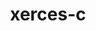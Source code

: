 ---
title: "xerces-c"
layout: cache
categories: [package, develop]
meta: {"versions": ["3.3.0"], "compilers": ["gcc@=11.4.0", "gcc@=9.4.0"], "oss": ["ubuntu20.04", "ubuntu22.04"], "platforms": ["linux"], "targets": ["neoverse_v1", "neoverse_v2", "ppc64le", "x86_64_v3"], "stacks": ["e4s", "e4s-neoverse-v2", "e4s-neoverse_v1", "e4s-power", "e4s-rocm-external", "hep", "root"], "num_specs": 15, "num_specs_by_stack": {"root": 15, "e4s-power": 1, "e4s-neoverse_v1": 2, "e4s-neoverse-v2": 4, "hep": 4, "e4s-rocm-external": 4, "e4s": 4}}
spec_details: [{"hash": "o55p5oea3ur6qrt2er2vzjcmbwbbigaf", "compiler": "gcc@=9.4.0", "versions": ["3.3.0"], "os": "ubuntu20.04", "platform": "linux", "target": "ppc64le", "variants": ["build_system=autotools", "cxxstd=default", "netaccessor=curl", "transcoder=iconv"], "stacks": ["root", "e4s-power"], "size": "-", "tarball": "https://binaries.spack.io/develop/build_cache/linux-ubuntu20.04-ppc64le/gcc-9.4.0/xerces-c-3.3.0/linux-ubuntu20.04-ppc64le-gcc-9.4.0-xerces-c-3.3.0-o55p5oea3ur6qrt2er2vzjcmbwbbigaf.spack"}, {"hash": "oefk2q7b2vmz364je57y74tnmv5geyiz", "compiler": "gcc@=11.4.0", "versions": ["3.3.0"], "os": "ubuntu22.04", "platform": "linux", "target": "neoverse_v1", "variants": ["build_system=autotools", "cxxstd=default", "netaccessor=curl", "transcoder=iconv"], "stacks": ["root", "e4s-neoverse_v1"], "size": "-", "tarball": "https://binaries.spack.io/develop/build_cache/linux-ubuntu22.04-neoverse_v1/gcc-11.4.0/xerces-c-3.3.0/linux-ubuntu22.04-neoverse_v1-gcc-11.4.0-xerces-c-3.3.0-oefk2q7b2vmz364je57y74tnmv5geyiz.spack"}, {"hash": "p6tfg6vseswnimhshtqovaw3yvdlthug", "compiler": "gcc@=11.4.0", "versions": ["3.3.0"], "os": "ubuntu22.04", "platform": "linux", "target": "neoverse_v1", "variants": ["build_system=autotools", "cxxstd=default", "netaccessor=curl", "transcoder=iconv"], "stacks": ["root", "e4s-neoverse_v1"], "size": "-", "tarball": "https://binaries.spack.io/develop/build_cache/linux-ubuntu22.04-neoverse_v1/gcc-11.4.0/xerces-c-3.3.0/linux-ubuntu22.04-neoverse_v1-gcc-11.4.0-xerces-c-3.3.0-p6tfg6vseswnimhshtqovaw3yvdlthug.spack"}, {"hash": "zudygnflqsephaqkqq7bmjw6px3n7ua6", "compiler": "gcc@=11.4.0", "versions": ["3.3.0"], "os": "ubuntu22.04", "platform": "linux", "target": "neoverse_v2", "variants": ["build_system=autotools", "cxxstd=default", "netaccessor=curl", "transcoder=iconv"], "stacks": ["root", "e4s-neoverse-v2"], "size": "-", "tarball": "https://binaries.spack.io/develop/build_cache/linux-ubuntu22.04-neoverse_v2/gcc-11.4.0/xerces-c-3.3.0/linux-ubuntu22.04-neoverse_v2-gcc-11.4.0-xerces-c-3.3.0-zudygnflqsephaqkqq7bmjw6px3n7ua6.spack"}, {"hash": "fsd6m7mnztbsbhlpvbezuqrcsl6dyt6p", "compiler": "gcc@=11.4.0", "versions": ["3.3.0"], "os": "ubuntu22.04", "platform": "linux", "target": "neoverse_v2", "variants": ["build_system=autotools", "cxxstd=default", "netaccessor=curl", "transcoder=iconv"], "stacks": ["root", "e4s-neoverse-v2"], "size": "-", "tarball": "https://binaries.spack.io/develop/build_cache/linux-ubuntu22.04-neoverse_v2/gcc-11.4.0/xerces-c-3.3.0/linux-ubuntu22.04-neoverse_v2-gcc-11.4.0-xerces-c-3.3.0-fsd6m7mnztbsbhlpvbezuqrcsl6dyt6p.spack"}, {"hash": "bl7ma5wyjjizr427tbkmbyhqcwyg63ti", "compiler": "gcc@=11.4.0", "versions": ["3.3.0"], "os": "ubuntu22.04", "platform": "linux", "target": "neoverse_v2", "variants": ["build_system=autotools", "cxxstd=default", "netaccessor=curl", "transcoder=iconv"], "stacks": ["root", "e4s-neoverse-v2"], "size": "-", "tarball": "https://binaries.spack.io/develop/build_cache/linux-ubuntu22.04-neoverse_v2/gcc-11.4.0/xerces-c-3.3.0/linux-ubuntu22.04-neoverse_v2-gcc-11.4.0-xerces-c-3.3.0-bl7ma5wyjjizr427tbkmbyhqcwyg63ti.spack"}, {"hash": "ugpv5jcoebnsytnkpitiourxaw5sova3", "compiler": "gcc@=11.4.0", "versions": ["3.3.0"], "os": "ubuntu22.04", "platform": "linux", "target": "neoverse_v2", "variants": ["build_system=autotools", "cxxstd=default", "netaccessor=curl", "transcoder=iconv"], "stacks": ["root", "e4s-neoverse-v2"], "size": "-", "tarball": "https://binaries.spack.io/develop/build_cache/linux-ubuntu22.04-neoverse_v2/gcc-11.4.0/xerces-c-3.3.0/linux-ubuntu22.04-neoverse_v2-gcc-11.4.0-xerces-c-3.3.0-ugpv5jcoebnsytnkpitiourxaw5sova3.spack"}, {"hash": "ximlooc574vfpoyansleb4mz26hc33oo", "compiler": "gcc@=11.4.0", "versions": ["3.3.0"], "os": "ubuntu22.04", "platform": "linux", "target": "x86_64_v3", "variants": ["build_system=autotools", "cxxstd=20", "netaccessor=curl", "transcoder=gnuiconv"], "stacks": ["root", "hep"], "size": "-", "tarball": "https://binaries.spack.io/develop/build_cache/linux-ubuntu22.04-x86_64_v3/gcc-11.4.0/xerces-c-3.3.0/linux-ubuntu22.04-x86_64_v3-gcc-11.4.0-xerces-c-3.3.0-ximlooc574vfpoyansleb4mz26hc33oo.spack"}, {"hash": "iohu4vtlw2kguo3ghd5qjn4dfmiyfqmd", "compiler": "gcc@=11.4.0", "versions": ["3.3.0"], "os": "ubuntu22.04", "platform": "linux", "target": "x86_64_v3", "variants": ["build_system=autotools", "cxxstd=20", "netaccessor=curl", "transcoder=gnuiconv"], "stacks": ["root", "hep"], "size": "-", "tarball": "https://binaries.spack.io/develop/build_cache/linux-ubuntu22.04-x86_64_v3/gcc-11.4.0/xerces-c-3.3.0/linux-ubuntu22.04-x86_64_v3-gcc-11.4.0-xerces-c-3.3.0-iohu4vtlw2kguo3ghd5qjn4dfmiyfqmd.spack"}, {"hash": "7txxpngrsrhyzncfrzdgn37q4j4l6egs", "compiler": "gcc@=11.4.0", "versions": ["3.3.0"], "os": "ubuntu22.04", "platform": "linux", "target": "x86_64_v3", "variants": ["build_system=autotools", "cxxstd=20", "netaccessor=curl", "transcoder=gnuiconv"], "stacks": ["root", "hep"], "size": "-", "tarball": "https://binaries.spack.io/develop/build_cache/linux-ubuntu22.04-x86_64_v3/gcc-11.4.0/xerces-c-3.3.0/linux-ubuntu22.04-x86_64_v3-gcc-11.4.0-xerces-c-3.3.0-7txxpngrsrhyzncfrzdgn37q4j4l6egs.spack"}, {"hash": "ic6q364bkbvlmiuglwnl2v7ajzha5bbe", "compiler": "gcc@=11.4.0", "versions": ["3.3.0"], "os": "ubuntu22.04", "platform": "linux", "target": "x86_64_v3", "variants": ["build_system=autotools", "cxxstd=20", "netaccessor=curl", "transcoder=gnuiconv"], "stacks": ["root", "hep"], "size": "-", "tarball": "https://binaries.spack.io/develop/build_cache/linux-ubuntu22.04-x86_64_v3/gcc-11.4.0/xerces-c-3.3.0/linux-ubuntu22.04-x86_64_v3-gcc-11.4.0-xerces-c-3.3.0-ic6q364bkbvlmiuglwnl2v7ajzha5bbe.spack"}, {"hash": "y4upbl2cxfezczoxcgtng5c5bj7r672m", "compiler": "gcc@=11.4.0", "versions": ["3.3.0"], "os": "ubuntu22.04", "platform": "linux", "target": "x86_64_v3", "variants": ["build_system=autotools", "cxxstd=default", "netaccessor=curl", "transcoder=iconv"], "stacks": ["root", "e4s-rocm-external", "e4s"], "size": "-", "tarball": "https://binaries.spack.io/develop/build_cache/linux-ubuntu22.04-x86_64_v3/gcc-11.4.0/xerces-c-3.3.0/linux-ubuntu22.04-x86_64_v3-gcc-11.4.0-xerces-c-3.3.0-y4upbl2cxfezczoxcgtng5c5bj7r672m.spack"}, {"hash": "qvi7fh6spaam3wnhjycemcsskzav5u5n", "compiler": "gcc@=11.4.0", "versions": ["3.3.0"], "os": "ubuntu22.04", "platform": "linux", "target": "x86_64_v3", "variants": ["build_system=autotools", "cxxstd=default", "netaccessor=curl", "transcoder=iconv"], "stacks": ["root", "e4s-rocm-external", "e4s"], "size": "-", "tarball": "https://binaries.spack.io/develop/build_cache/linux-ubuntu22.04-x86_64_v3/gcc-11.4.0/xerces-c-3.3.0/linux-ubuntu22.04-x86_64_v3-gcc-11.4.0-xerces-c-3.3.0-qvi7fh6spaam3wnhjycemcsskzav5u5n.spack"}, {"hash": "lyutlumnlzr3t2y5nijz5m4uewuhfk7d", "compiler": "gcc@=11.4.0", "versions": ["3.3.0"], "os": "ubuntu22.04", "platform": "linux", "target": "x86_64_v3", "variants": ["build_system=autotools", "cxxstd=default", "netaccessor=curl", "transcoder=iconv"], "stacks": ["root", "e4s-rocm-external", "e4s"], "size": "-", "tarball": "https://binaries.spack.io/develop/build_cache/linux-ubuntu22.04-x86_64_v3/gcc-11.4.0/xerces-c-3.3.0/linux-ubuntu22.04-x86_64_v3-gcc-11.4.0-xerces-c-3.3.0-lyutlumnlzr3t2y5nijz5m4uewuhfk7d.spack"}, {"hash": "4pydf77q462afdlogqhsmudetk6uex7w", "compiler": "gcc@=11.4.0", "versions": ["3.3.0"], "os": "ubuntu22.04", "platform": "linux", "target": "x86_64_v3", "variants": ["build_system=autotools", "cxxstd=default", "netaccessor=curl", "transcoder=iconv"], "stacks": ["root", "e4s-rocm-external", "e4s"], "size": "-", "tarball": "https://binaries.spack.io/develop/build_cache/linux-ubuntu22.04-x86_64_v3/gcc-11.4.0/xerces-c-3.3.0/linux-ubuntu22.04-x86_64_v3-gcc-11.4.0-xerces-c-3.3.0-4pydf77q462afdlogqhsmudetk6uex7w.spack"}]
---